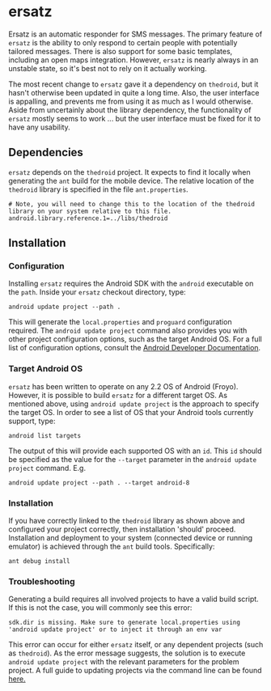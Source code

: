 ersatz
======

Ersatz is an automatic responder for SMS messages. The primary feature of `ersatz` is the ability to only respond to certain people with potentially tailored messages. There is also support for some basic templates, including an open maps integration. However, `ersatz` is nearly always in an unstable state, so it's best not to rely on it actually working.

The most recent change to `ersatz` gave it a dependency on `thedroid`, but it hasn't otherwise been updated in quite a long time. Also, the user interface is appalling, and prevents me from using it as much as I would otherwise. Aside from uncertainly about the library dependency, the functionality of `ersatz` mostly seems to work ... but the user interface must be fixed for it to have any usability.

Dependencies
------------

`ersatz` depends on the `thedroid` project. It expects to find it locally when generating the `ant` build for the mobile device. The relative location of the `thedroid` library is specified in the file `ant.properties`.

    # Note, you will need to change this to the location of the thedroid library on your system relative to this file.
    android.library.reference.1=../libs/thedroid


Installation
------------

### Configuration
Installing `ersatz` requires the Android SDK with the `android` executable on the `path`. Inside your `ersatz` checkout directory, type: 

    android update project --path . 

This will generate the `local.properties` and `proguard` configuration required. The `android update project` command also provides you with other project configuration options, such as the target Android OS. For a full list of configuration options, consult the [Android Developer Documentation](http://developer.android.com/tools/projects/projects-cmdline.html#UpdatingAProject). 

### Target Android OS

`ersatz` has been written to operate on any 2.2 OS of Android (Froyo). However, it is possible to build `ersatz` for a different target OS. As mentioned above, using `android update project` is the approach to specify the target OS. In order to see a list of OS that your Android tools currently support, type: 

    android list targets

The output of this will provide each supported OS with an `id`. This `id` should be specified as the value for the `--target` parameter in the `android update project` command. E.g.

    android update project --path . --target android-8


### Installation

If you have correctly linked to the `thedroid` library as shown above and configured your project correctly, then installation 'should' proceed. Installation and deployment to your system (connected device or running emulator) is achieved through the `ant` build tools. Specifically: 

    ant debug install

### Troubleshooting

Generating a build requires all involved projects to have a valid build script. If this is not the case, you will commonly see this error:

    sdk.dir is missing. Make sure to generate local.properties using 'android update project' or to inject it through an env var

This error can occur for either `ersatz` itself, or any dependent projects (such as `thedroid`). As the error message suggests, the solution is to execute `android update project` with the relevant parameters for the problem project. A full guide to updating projects via the command line can be found [here.](http://developer.android.com/tools/projects/projects-cmdline.html#UpdatingAProject)

